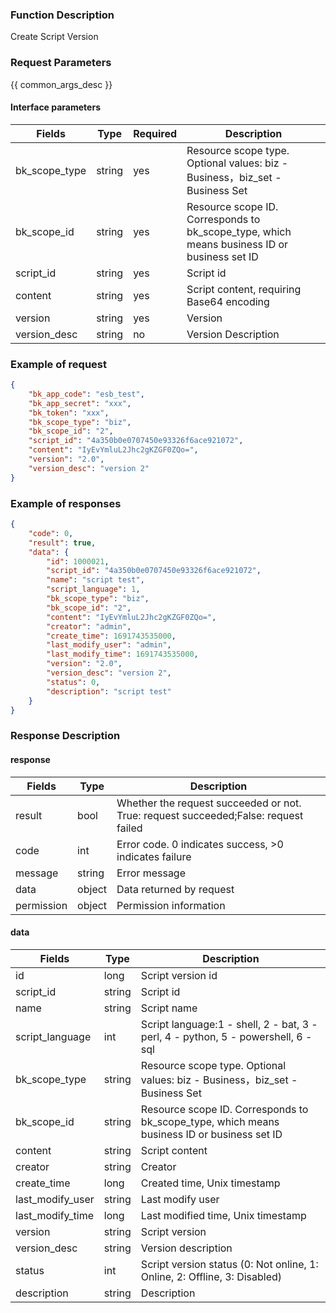 ### Function Description

Create Script Version

### Request Parameters

{{ common_args_desc }}

#### Interface parameters

| Fields        | Type   | Required | Description                                                  |
| ------------- | ------ | -------- | ------------------------------------------------------------ |
| bk_scope_type | string | yes      | Resource scope type. Optional values: biz - Business，biz_set - Business Set |
| bk_scope_id   | string | yes      | Resource scope ID. Corresponds to bk_scope_type, which means business ID or business set ID |
| script_id     | string | yes      | Script id                                                    |
| content       | string | yes      | Script content, requiring Base64 encoding                    |
| version       | string | yes      | Version                                                      |
| version_desc  | string | no       | Version Description                                          |


### Example of request

```json
{
    "bk_app_code": "esb_test",
    "bk_app_secret": "xxx",
    "bk_token": "xxx",
    "bk_scope_type": "biz",
    "bk_scope_id": "2",
    "script_id": "4a350b0e0707450e93326f6ace921072",
    "content": "IyEvYmluL2Jhc2gKZGF0ZQo=",
    "version": "2.0",
    "version_desc": "version 2"
}
```

### Example of responses

```json
{
    "code": 0,
    "result": true,
    "data": {
        "id": 1000021,
        "script_id": "4a350b0e0707450e93326f6ace921072",
        "name": "script test",
        "script_language": 1,
        "bk_scope_type": "biz",
        "bk_scope_id": "2",
        "content": "IyEvYmluL2Jhc2gKZGF0ZQo=",
        "creator": "admin",
        "create_time": 1691743535000,
        "last_modify_user": "admin",
        "last_modify_time": 1691743535000,
        "version": "2.0",
    	"version_desc": "version 2",
        "status": 0,
        "description": "script test"
	}
}
```

### Response Description

#### response

| Fields     | Type   | Description                                                  |
| ---------- | ------ | ------------------------------------------------------------ |
| result     | bool   | Whether the request succeeded or not. True: request succeeded;False: request failed |
| code       | int    | Error code. 0 indicates success, >0 indicates failure        |
| message    | string | Error message                                                |
| data       | object | Data returned by request                                     |
| permission | object | Permission information                                       |

#### data

| Fields            | Type   | Description                                                  |
| ----------------- | ------ | ------------------------------------------------------------ |
| id | long   | Script version id                                            |
| script_id         | string | Script id                                                    |
| name              | string | Script name                                                  |
| script_language   | int    | Script language:1 - shell, 2 - bat, 3 - perl, 4 - python, 5 - powershell, 6 - sql |
| bk_scope_type     | string | Resource scope type. Optional values: biz - Business，biz_set - Business Set |
| bk_scope_id       | string | Resource scope ID. Corresponds to bk_scope_type, which means business ID or business set ID |
| content           | string | Script content                                               |
| creator           | string | Creator                                                      |
| create_time       | long   | Created time, Unix timestamp                                 |
| last_modify_user  | string | Last modify user                                             |
| last_modify_time  | long   | Last modified time, Unix timestamp                           |
| version           | string | Script version                                               |
| version_desc      | string | Version description                                          |
| status            | int    | Script version status (0: Not online, 1: Online, 2: Offline, 3: Disabled) |
| description       | string | Description                                                  |
